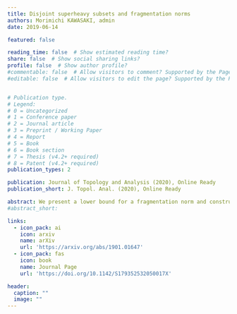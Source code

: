 ```yaml
---
title: Disjoint superheavy subsets and fragmentation norms
authors: Morimichi KAWASAKI, admin
date: 2019-06-14

featured: false

reading_time: false  # Show estimated reading time?
share: false  # Show social sharing links?
profile: false  # Show author profile?
#commentable: false  # Allow visitors to comment? Supported by the Page, Post, and Docs content types.
#editable: false  # Allow visitors to edit the page? Supported by the Page, Post, and Docs content types.


# Publication type.
# Legend:
# 0 = Uncategorized
# 1 = Conference paper
# 2 = Journal article
# 3 = Preprint / Working Paper
# 4 = Report
# 5 = Book
# 6 = Book section
# 7 = Thesis (v4.2+ required)
# 8 = Patent (v4.2+ required)
publication_types: 2

publication: Journal of Topology and Analysis (2020), Online Ready
publication_short: J. Topol. Anal. (2020), Online Ready

abstract: We present a lower bound for a fragmentation norm and construct a bi-Lipschitz embedding $I\\colon \\mathbb{R}^n\\to\\mathrm{Ham}(M)$ with respect to the fragmentation norm on the group $\\mathrm{Ham}(M)$ of Hamiltonian diffeomorphisms of a symplectic manifold $(M,\\omega)$. As an application, we provide an answer to Brandenbursky's question on fragmentation norms on $\\mathrm{Ham}(\\Sigma_g)$, where $\\Sigma_g$ is a closed Riemannian surface of genus $g\\geq 2$.
#abstract_short:

links:
  - icon_pack: ai
    icon: arxiv
    name: arXiv
    url: 'https://arxiv.org/abs/1901.01647'
  - icon_pack: fas
    icon: book
    name: Journal Page
    url: 'https://doi.org/10.1142/S179352532050017X'

header:
  caption: ""
  image: ""
---
```

